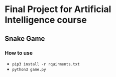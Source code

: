 # Final Project for Artificial Intelligence course
## Snake Game

### How to use
* `pip3 install -r rquirments.txt`  
* `python3 game.py`